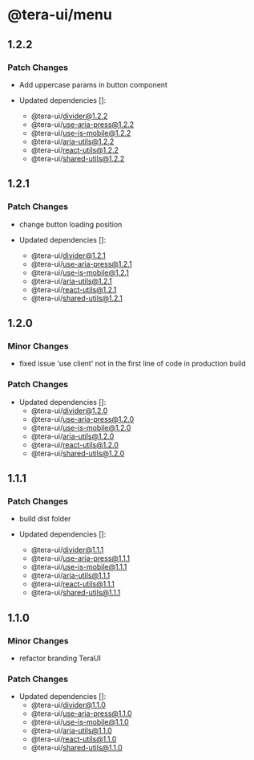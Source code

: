 # @tera-ui/menu

## 1.2.2

### Patch Changes

- Add uppercase params in button component

- Updated dependencies []:
  - @tera-ui/divider@1.2.2
  - @tera-ui/use-aria-press@1.2.2
  - @tera-ui/use-is-mobile@1.2.2
  - @tera-ui/aria-utils@1.2.2
  - @tera-ui/react-utils@1.2.2
  - @tera-ui/shared-utils@1.2.2

## 1.2.1

### Patch Changes

- change button loading position

- Updated dependencies []:
  - @tera-ui/divider@1.2.1
  - @tera-ui/use-aria-press@1.2.1
  - @tera-ui/use-is-mobile@1.2.1
  - @tera-ui/aria-utils@1.2.1
  - @tera-ui/react-utils@1.2.1
  - @tera-ui/shared-utils@1.2.1

## 1.2.0

### Minor Changes

- fixed issue 'use client' not in the first line of code in production build

### Patch Changes

- Updated dependencies []:
  - @tera-ui/divider@1.2.0
  - @tera-ui/use-aria-press@1.2.0
  - @tera-ui/use-is-mobile@1.2.0
  - @tera-ui/aria-utils@1.2.0
  - @tera-ui/react-utils@1.2.0
  - @tera-ui/shared-utils@1.2.0

## 1.1.1

### Patch Changes

- build dist folder

- Updated dependencies []:
  - @tera-ui/divider@1.1.1
  - @tera-ui/use-aria-press@1.1.1
  - @tera-ui/use-is-mobile@1.1.1
  - @tera-ui/aria-utils@1.1.1
  - @tera-ui/react-utils@1.1.1
  - @tera-ui/shared-utils@1.1.1

## 1.1.0

### Minor Changes

- refactor branding TeraUI

### Patch Changes

- Updated dependencies []:
  - @tera-ui/divider@1.1.0
  - @tera-ui/use-aria-press@1.1.0
  - @tera-ui/use-is-mobile@1.1.0
  - @tera-ui/aria-utils@1.1.0
  - @tera-ui/react-utils@1.1.0
  - @tera-ui/shared-utils@1.1.0
